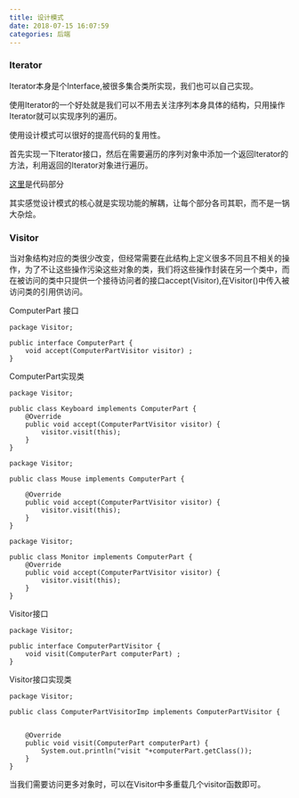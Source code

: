 ```yaml
---
title: 设计模式
date: 2018-07-15 16:07:59
categories: 后端
---
```


### Iterator

Iterator本身是个Interface,被很多集合类所实现，我们也可以自己实现。

使用Iterator的一个好处就是我们可以不用去关注序列本身具体的结构，只用操作Iterator就可以实现序列的遍历。

使用设计模式可以很好的提高代码的复用性。

首先实现一下Iterator接口，然后在需要遍历的序列对象中添加一个返回Iterator的方法，利用返回的Iterator对象进行遍历。

[这里](https://github.com/ChaoquanTao/DesignPattern/tree/master/src/Visitor)是代码部分

其实感觉设计模式的核心就是实现功能的解耦，让每个部分各司其职，而不是一锅大杂烩。

### Visitor

当对象结构对应的类很少改变，但经常需要在此结构上定义很多不同且不相关的操作，为了不让这些操作污染这些对象的类，我们将这些操作封装在另一个类中，而在被访问的类中只提供一个接待访问者的接口accept(Visitor),在Visitor()中传入被访问类的引用供访问。

ComputerPart 接口

```
package Visitor;

public interface ComputerPart {
    void accept(ComputerPartVisitor visitor) ;
}
```

ComputerPart实现类

```
package Visitor;

public class Keyboard implements ComputerPart {
    @Override
    public void accept(ComputerPartVisitor visitor) {
        visitor.visit(this);
    }
}

package Visitor;

public class Mouse implements ComputerPart {

    @Override
    public void accept(ComputerPartVisitor visitor) {
        visitor.visit(this);
    }
}

package Visitor;

public class Monitor implements ComputerPart {
    @Override
    public void accept(ComputerPartVisitor visitor) {
        visitor.visit(this);
    }
}

```

Visitor接口

```
package Visitor;

public interface ComputerPartVisitor {
    void visit(ComputerPart computerPart) ;
}

```

Visitor接口实现类

```
package Visitor;

public class ComputerPartVisitorImp implements ComputerPartVisitor {


    @Override
    public void visit(ComputerPart computerPart) {
        System.out.println("visit "+computerPart.getClass());
    }
}

```

当我们需要访问更多对象时，可以在Visitor中多重载几个visitor函数即可。



